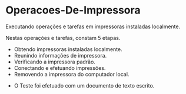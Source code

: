 # Operacoes-De-Impressora

Executando operações e tarefas em impressoras instaladas localmente.

Nestas operações e tarefas, constam 5 etapas.

- Obtendo impressoras instaladas localmente.
- Reunindo informações de impressora.
- Verificando a impressora padrão.
- Conectando e efetuando impressões.
- Removendo a impressora do computador local.

* O Teste foi efetuado com um documento de texto escrito.
